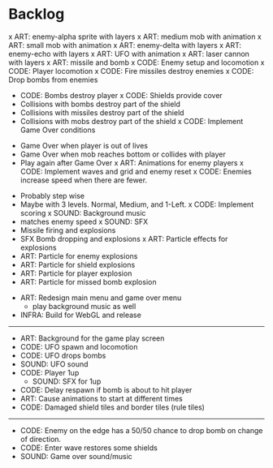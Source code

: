# Backlog

x ART: enemy-alpha sprite with layers
x ART: medium mob with animation
x ART: small mob with animation
x ART: enemy-delta with layers
x ART: enemy-echo with layers
x ART: UFO with animation
x ART: laser cannon with layers
x ART: missile and bomb
x CODE: Enemy setup and locomotion
x CODE: Player locomotion
x CODE: Fire missiles destroy enemies
x CODE: Drop bombs from enemies
  - CODE: Bombs destroy player
x CODE: Shields provide cover
  - Collisions with bombs destroy part of the shield
  - Collisions with missiles destroy part of the shield
  - Collisions with mobs destroy part of the shield
x CODE: Implement Game Over conditions
  * Game Over when player is out of lives
  * Game Over when mob reaches bottom or collides with player
  * Play again after Game Over
x ART: Animations for enemy players
x CODE: Implement waves and grid and enemy reset
x CODE: Enemies increase speed when there are fewer.
  - Probably step wise
  - Maybe with 3 levels. Normal, Medium, and 1-Left.
x CODE: Implement scoring
x SOUND: Background music
  -  matches enemy speed
x SOUND: SFX
  - Missile firing and explosions
  - SFX Bomb dropping and explosions
x ART: Particle effects for explosions
  - ART: Particle for enemy explosions
  - ART: Particle for shield explosions
  - ART: Particle for player explosion
  - ART: Particle for missed bomb explosion
* ART: Redesign main menu and game over menu
  - play background music as well
* INFRA: Build for WebGL and release
---
* ART: Background for the game play screen
* CODE: UFO spawn and locomotion
* CODE: UFO drops bombs
* SOUND: UFO sound
* CODE: Player 1up
  - SOUND: SFX for 1up
* CODE: Delay respawn if bomb is about to hit player
* ART: Cause animations to start at different times
* CODE: Damaged shield tiles and border tiles (rule tiles)
---
* CODE: Enemy on the edge has a 50/50 chance to drop bomb on change of direction.
* CODE: Enter wave restores some shields
* SOUND: Game over sound/music
